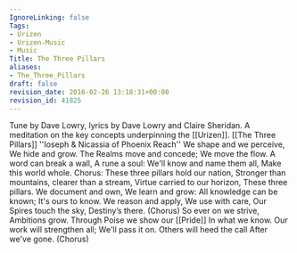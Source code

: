 ```yaml
---
IgnoreLinking: false
Tags:
- Urizen
- Urizen-Music
- Music
Title: The Three Pillars
aliases:
- The_Three_Pillars
draft: false
revision_date: 2016-02-26 13:18:31+00:00
revision_id: 41825
---
```


Tune by Dave Lowry, lyrics by Dave Lowry and Claire Sheridan.
A meditation on the key concepts underpinning the [[Urizen]].
[[The Three Pillars]]
''Ioseph & Nicassia of Phoenix Reach''
We shape and we perceive,
We hide and grow.
The Realms move and concede;
We move the flow.
A word can break a wall,
A rune a soul:
We'll know and name them all,
Make this world whole.
Chorus:
These three pillars hold our nation,
Stronger than mountains, clearer than a stream,
Virtue carried to our horizon,
These three pillars.
We document and own,
We learn and grow:
All knowledge can be known;
It's ours to know.
We reason and apply,
We use with care,
Our Spires touch the sky,
Destiny’s there.
(Chorus)
So ever on we strive,
Ambitions grow.
Through Poise we show our [[Pride]]
In what we know.
Our work will strengthen all;
We'll pass it on.
Others will heed the call
After we've gone.
(Chorus)
